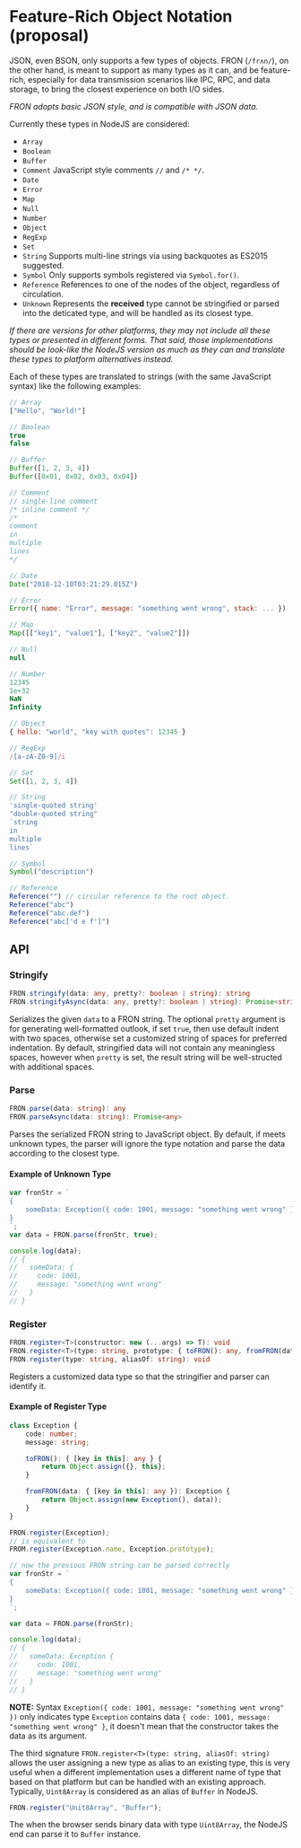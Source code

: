 # Feature-Rich Object Notation (proposal)

JSON, even BSON, only supports a few types of objects. FRON (`/frʌn/`), on the 
other hand, is meant to support as many types as it can, and be feature-rich, 
especially for data transmission scenarios like IPC, RPC, and data storage, to 
bring the closest experience on both I/O sides.

*FRON adopts basic JSON style, and is compatible with JSON data.*

Currently these types in NodeJS are considered:

- `Array`
- `Boolean`
- `Buffer`
- `Comment` JavaScript style comments `//` and `/* */`.
- `Date`
- `Error`
- `Map`
- `Null`
- `Number`
- `Object`
- `RegExp`
- `Set`
- `String` Supports multi-line strings via using backquotes as ES2015 suggested.
- `Symbol` Only supports symbols registered via `Symbol.for()`.
- `Reference` References to one of the nodes of the object, regardless of 
    circulation.
- `Unknown` Represents the **received** type cannot be stringified or parsed 
    into the deticated type, and will be handled as its closest type.

*If there are versions for other platforms, they may not include all these types*
*or presented in different forms. That said, those implementations should be*
*look-like the NodeJS version as much as they can and translate these types to*
*platform alternatives instead.*

Each of these types are translated to strings (with the same JavaScript syntax)
like the following examples:

```javascript
// Array
["Hello", "World!"]

// Boolean
true
false

// Buffer
Buffer([1, 2, 3, 4])
Buffer([0x01, 0x02, 0x03, 0x04])

// Comment
// single-line comment
/* inline comment */
/*
comment
in
multiple
lines
*/

// Date
Date("2018-12-10T03:21:29.015Z")

// Error
Error({ name: "Error", message: "something went wrong", stack: ... })

// Map
Map([["key1", "value1"], ["key2", "value2"]])

// Null
null

// Number
12345
1e+32
NaN
Infinity

// Object
{ hello: "world", "key with quotes": 12345 }

// RegExp
/[a-zA-Z0-9]/i

// Set
Set([1, 2, 3, 4])

// String
'single-quoted string'
"double-quoted string"
`string
in
multiple
lines`

// Symbol
Symbol("description")

// Reference
Reference("") // circular reference to the root object.
Reference("abc")
Reference("abc.def")
Reference("abc['d e f']")
```

## API

### Stringify

```typescript
FRON.stringify(data: any, pretty?: boolean | string): string
FRON.stringifyAsync(data: any, pretty?: boolean | string): Promise<string>
```

Serializes the given `data` to a FRON string. The optional `pretty` argument is 
for generating well-formatted outlook, if set `true`, then use default indent 
with two spaces, otherwise set a customized string of spaces for preferred 
indentation. By default, stringified data will not contain any meaningless 
spaces, however when `pretty` is set, the result string will be well-structed 
with additional spaces.

### Parse

```typescript
FRON.parse(data: string): any
FRON.parseAsync(data: string): Promise<any>
```

Parses the serialized FRON string to JavaScript object. By default, if meets 
unknown types, the parser will ignore the type notation and parse the data 
according to the closest type.

#### Example of Unknown Type

```javascript
var fronStr = `
{
    someData: Exception({ code: 1001, message: "something went wrong" })
}
`;
var data = FRON.parse(fronStr, true);

console.log(data);
// {
//   someData: {
//     code: 1001,
//     message: "something went wrong"
//   }
// }
```

### Register

```typescript
FRON.register<T>(constructor: new (...args) => T): void
FRON.register<T>(type: string, prototype: { toFRON(): any, fromFRON(data: any): T }): void
FRON.register(type: string, aliasOf: string): void
```

Registers a customized data type so that the stringifier and parser can identify
it.

#### Example of Register Type

```typescript
class Exception {
    code: number;
    message: string;

    toFRON(): { [key in this]: any } {
        return Object.assign({}, this};
    }

    fromFRON(data: { [key in this]: any }): Exception {
        return Object.assign(new Exception(), data));
    }
}

FRON.register(Exception);
// is equivalent to
FROM.register(Exception.name, Exception.prototype);

// now the previous FRON string can be parsed correctly
var fronStr = `
{
    someData: Exception({ code: 1001, message: "something went wrong" })
}
`;

var data = FRON.parse(fronStr);

console.log(data);
// {
//   someData: Exception {
//     code: 1001,
//     message: "something went wrong"
//   }
// }
```

**NOTE:** Syntax `Exception({ code: 1001, message: "something went wrong" })` 
only indicates type `Exception` contains data 
`{ code: 1001, message: "something went wrong" }`, it doesn't mean that the
constructor takes the data as its argument.

The third signature `FRON.register<T>(type: string, aliasOf: string)` allows the
user assigning a new type as alias to an existing type, this is very useful when
a different implementation uses a different name of type that based on that 
platform but can be handled with an existing approach. Typically, `Uint8Array` 
is considered as an alias of `Buffer` in NodeJS.

```javascript
FRON.register("Unit8Array", "Buffer");
```

The when the browser sends binary data with type `Uint8Array`, the NodeJS end 
can parse it to `Buffer` instance.
